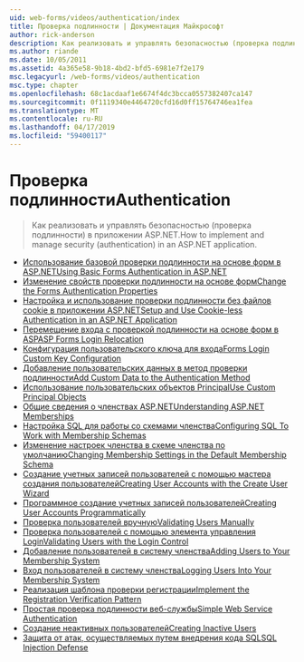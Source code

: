 ```yaml
---
uid: web-forms/videos/authentication/index
title: Проверка подлинности | Документация Майкрософт
author: rick-anderson
description: Как реализовать и управлять безопасностью (проверка подлинности) в приложении ASP.NET.
ms.author: riande
ms.date: 10/05/2011
ms.assetid: 4a365e58-9b18-4bd2-bfd5-6981e7f2e179
msc.legacyurl: /web-forms/videos/authentication
msc.type: chapter
ms.openlocfilehash: 68c1acdaaf1e6674f4dc3bcca0557382407ca147
ms.sourcegitcommit: 0f1119340e4464720cfd16d0ff15764746ea1fea
ms.translationtype: MT
ms.contentlocale: ru-RU
ms.lasthandoff: 04/17/2019
ms.locfileid: "59400117"
---
```

# <a name="authentication"></a><span data-ttu-id="439f9-103">Проверка подлинности</span><span class="sxs-lookup"><span data-stu-id="439f9-103">Authentication</span></span>

> <span data-ttu-id="439f9-104">Как реализовать и управлять безопасностью (проверка подлинности) в приложении ASP.NET.</span><span class="sxs-lookup"><span data-stu-id="439f9-104">How to implement and manage security (authentication) in an ASP.NET application.</span></span>


- [<span data-ttu-id="439f9-105">Использование базовой проверки подлинности на основе форм в ASP.NET</span><span class="sxs-lookup"><span data-stu-id="439f9-105">Using Basic Forms Authentication in ASP.NET</span></span>](using-basic-forms-authentication-in-aspnet.md)
- [<span data-ttu-id="439f9-106">Изменение свойств проверки подлинности на основе форм</span><span class="sxs-lookup"><span data-stu-id="439f9-106">Change the Forms Authentication Properties</span></span>](how-to-change-the-forms-authentication-properties.md)
- [<span data-ttu-id="439f9-107">Настройка и использование проверки подлинности без файлов cookie в приложении ASP.NET</span><span class="sxs-lookup"><span data-stu-id="439f9-107">Setup and Use Cookie-less Authentication in an ASP.NET Application</span></span>](how-to-setup-and-use-cookie-less-authentication-in-an-aspnet-application.md)
- [<span data-ttu-id="439f9-108">Перемещение входа с проверкой подлинности на основе форм в ASP</span><span class="sxs-lookup"><span data-stu-id="439f9-108">ASP Forms Login Relocation</span></span>](asp-forms-login-relocation.md)
- [<span data-ttu-id="439f9-109">Конфигурация пользовательского ключа для входа</span><span class="sxs-lookup"><span data-stu-id="439f9-109">Forms Login Custom Key Configuration</span></span>](forms-login-custom-key-configuration.md)
- [<span data-ttu-id="439f9-110">Добавление пользовательских данных в метод проверки подлинности</span><span class="sxs-lookup"><span data-stu-id="439f9-110">Add Custom Data to the Authentication Method</span></span>](add-custom-data-to-the-authentication-method.md)
- [<span data-ttu-id="439f9-111">Использование пользовательских объектов Principal</span><span class="sxs-lookup"><span data-stu-id="439f9-111">Use Custom Principal Objects</span></span>](use-custom-principal-objects.md)
- [<span data-ttu-id="439f9-112">Общие сведения о членствах ASP.NET</span><span class="sxs-lookup"><span data-stu-id="439f9-112">Understanding ASP.NET Memberships</span></span>](understanding-aspnet-memberships.md)
- [<span data-ttu-id="439f9-113">Настройка SQL для работы со схемами членства</span><span class="sxs-lookup"><span data-stu-id="439f9-113">Configuring SQL To Work with Membership Schemas</span></span>](configuring-sql-to-work-with-membership-schemas.md)
- [<span data-ttu-id="439f9-114">Изменение настроек членства в схеме членства по умолчанию</span><span class="sxs-lookup"><span data-stu-id="439f9-114">Changing Membership Settings in the Default Membership Schema</span></span>](changing-membership-settings-in-the-default-membership-schema.md)
- [<span data-ttu-id="439f9-115">Создание учетных записей пользователей с помощью мастера создания пользователей</span><span class="sxs-lookup"><span data-stu-id="439f9-115">Creating User Accounts with the Create User Wizard</span></span>](creating-user-accounts-with-the-create-user-wizard.md)
- [<span data-ttu-id="439f9-116">Программное создание учетных записей пользователей</span><span class="sxs-lookup"><span data-stu-id="439f9-116">Creating User Accounts Programmatically</span></span>](creating-user-accounts-programmatically.md)
- [<span data-ttu-id="439f9-117">Проверка пользователей вручную</span><span class="sxs-lookup"><span data-stu-id="439f9-117">Validating Users Manually</span></span>](validating-users-manually.md)
- [<span data-ttu-id="439f9-118">Проверка пользователей с помощью элемента управления Login</span><span class="sxs-lookup"><span data-stu-id="439f9-118">Validating Users with the Login Control</span></span>](validating-users-with-the-login-control.md)
- [<span data-ttu-id="439f9-119">Добавление пользователей в систему членства</span><span class="sxs-lookup"><span data-stu-id="439f9-119">Adding Users to Your Membership System</span></span>](adding-users-to-your-membership-system.md)
- [<span data-ttu-id="439f9-120">Вход пользователей в систему членства</span><span class="sxs-lookup"><span data-stu-id="439f9-120">Logging Users Into Your Membership System</span></span>](logging-users-into-your-membership-system.md)
- [<span data-ttu-id="439f9-121">Реализация шаблона проверки регистрации</span><span class="sxs-lookup"><span data-stu-id="439f9-121">Implement the Registration Verification Pattern</span></span>](implement-the-registration-verification-pattern.md)
- [<span data-ttu-id="439f9-122">Простая проверка подлинности веб-службы</span><span class="sxs-lookup"><span data-stu-id="439f9-122">Simple Web Service Authentication</span></span>](simple-web-service-authentication.md)
- [<span data-ttu-id="439f9-123">Создание неактивных пользователей</span><span class="sxs-lookup"><span data-stu-id="439f9-123">Creating Inactive Users</span></span>](creating-inactive-users.md)
- [<span data-ttu-id="439f9-124">Защита от атак, осуществляемых путем внедрения кода SQL</span><span class="sxs-lookup"><span data-stu-id="439f9-124">SQL Injection Defense</span></span>](sql-injection-defense.md)
